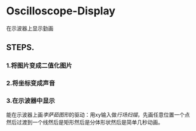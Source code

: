 # Oscilloscope-Display <br>
在示波器上显示勭画<br>
## STEPS.<br>

### 1.将图片变成二值化图片<br>


### 2.将坐标变成声音<br>

### 3.在示波器中显示<br>
能在示波器上画*李萨茹图形*的驱动：用xy输入做*行场扫描*，先画任意位置一个点然后过渡到一个线然后是矩形然后是分体形状然后是简单几秒动画。
